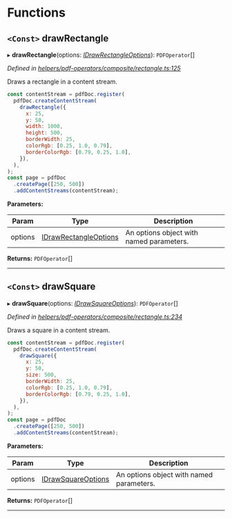 

# Functions

<a id="drawrectangle"></a>

## `<Const>` drawRectangle

▸ **drawRectangle**(options: *[IDrawRectangleOptions](../interfaces/_helpers_pdf_operators_composite_rectangle_.idrawrectangleoptions.md)*): `PDFOperator`[]

*Defined in [helpers/pdf-operators/composite/rectangle.ts:125](https://github.com/Hopding/pdf-lib/blob/10ef001/src/helpers/pdf-operators/composite/rectangle.ts#L125)*

Draws a rectangle in a content stream.

```javascript
const contentStream = pdfDoc.register(
  pdfDoc.createContentStream(
    drawRectangle({
      x: 25,
      y: 50,
      width: 1000,
      height: 500,
      borderWidth: 25,
      colorRgb: [0.25, 1.0, 0.79],
      borderColorRgb: [0.79, 0.25, 1.0],
    }),
  ),
);
const page = pdfDoc
  .createPage([250, 500])
  .addContentStreams(contentStream);
```

**Parameters:**

| Param | Type | Description |
| ------ | ------ | ------ |
| options | [IDrawRectangleOptions](../interfaces/_helpers_pdf_operators_composite_rectangle_.idrawrectangleoptions.md) |  An options object with named parameters. |

**Returns:** `PDFOperator`[]

___
<a id="drawsquare"></a>

## `<Const>` drawSquare

▸ **drawSquare**(options: *[IDrawSquareOptions](../interfaces/_helpers_pdf_operators_composite_rectangle_.idrawsquareoptions.md)*): `PDFOperator`[]

*Defined in [helpers/pdf-operators/composite/rectangle.ts:234](https://github.com/Hopding/pdf-lib/blob/10ef001/src/helpers/pdf-operators/composite/rectangle.ts#L234)*

Draws a square in a content stream.

```javascript
const contentStream = pdfDoc.register(
  pdfDoc.createContentStream(
    drawSquare({
      x: 25,
      y: 50,
      size: 500,
      borderWidth: 25,
      colorRgb: [0.25, 1.0, 0.79],
      borderColorRgb: [0.79, 0.25, 1.0],
    }),
  ),
);
const page = pdfDoc
  .createPage([250, 500])
  .addContentStreams(contentStream);
```

**Parameters:**

| Param | Type | Description |
| ------ | ------ | ------ |
| options | [IDrawSquareOptions](../interfaces/_helpers_pdf_operators_composite_rectangle_.idrawsquareoptions.md) |  An options object with named parameters. |

**Returns:** `PDFOperator`[]

___

